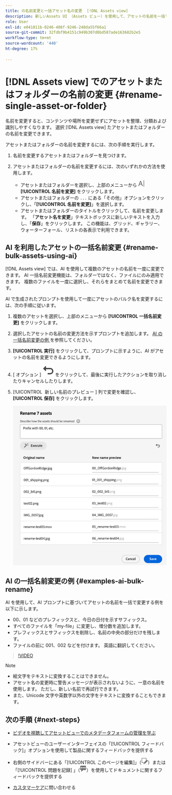 ```yaml
---
title: の名前変更と一括アセット名の変更  [!DNL Assets view]
description: 新しいAssets UI （Assets ビュー）を使用して、アセットの名前を一括で変更する方法を説明します。 複数のアセットの名前を一度に変更できます。
role: User
exl-id: e041811b-0246-408f-9246-248da55f66a1
source-git-commit: 32fdbf9b4151c949b307d8bd587ade163682b2e5
workflow-type: tm+mt
source-wordcount: '440'
ht-degree: 17%

---
```


# [!DNL Assets view] でのアセットまたはフォルダーの名前の変更 {#rename-single-asset-or-folder}

名前を変更すると、コンテンツや場所を変更せずにアセットを整理、分類および識別しやすくなります。 選択 [!DNL Assets view] たアセットまたはフォルダーの名前を変更できます。

アセットまたはフォルダーの名前を変更するには、次の手順を実行します。

1. 名前を変更するアセットまたはフォルダーを見つけます。

1. アセットまたはフォルダーの名前を変更するには、次のいずれかの方法を使用します。

   * アセットまたはフォルダーを選択し、上部のメニューから ![ 名前を変更アイコン ](assets/do-not-localize/rename-icon.png)**[!UICONTROL 名前を変更]** をクリックします。
   * アセットまたはフォルダーの `...` にある「その他」オプションをクリックし、「**[!UICONTROL 名前を変更]**」を選択します。
   * アセットまたはフォルダーのタイトルをクリックして、名前を変更します。 「**アセット名を変更**」テキストボックスに新しいテキストを入力し、「**保存**」をクリックします。 この機能は、グリッド、ギャラリー、ウォーターフォール、リストの各表示で利用できます。

## AI を利用したアセットの一括名前変更 {#rename-bulk-assets-using-ai}

[!DNL Assets view] では、AI を使用して複数のアセットの名前を一度に変更できます。 AI 一括名前変更機能は、フォルダーではなく、ファイルにのみ適用できます。 複数のファイルを一度に選択し、それらをまとめて名前を変更できます。

AI で生成されたプロンプトを使用して一度にアセットのバルク名を変更するには、次の手順に従います。

1. 複数のアセットを選択し、上部のメニューから **[!UICONTROL 一括名前変更]** をクリックします。

1. 選択したアセットの名前の変更方法を示すプロンプトを追加します。 [AI の一括名前変更の例 ](#examples-ai-bulk-rename) を参照してください。

1. **[!UICONTROL 実行]** をクリックして、プロンプトに示すように、AI がアセットの名前を変更できるようにします。

1. [ オプション ] ![ 取り消しアイコン ](assets/do-not-localize/undo.svg) をクリックして、最後に実行したアクションを取り消したりキャンセルしたりします。

1. [!UICONTROL &#x200B; 新しい名前のプレビュー &#x200B;] 列で変更を確認し、**[!UICONTROL 保存]** をクリックします。

   ![AI 一括名前変更 ](assets/ai-bulk-rename.png)

## AI の一括名前変更の例 {#examples-ai-bulk-rename}

AI を使用して、AI プロンプトに基づいてアセットの名前を一括で変更する例を以下に示します。

* 00、01 などのプレフィックスと、今日の日付を示すサフィックス。
* すべてのファイルを「my-file」に変更し、増分数を追加します。
* プレフィックスとサフィックスを削除し、名前の中央の部分だけを残します。
* ファイルの前に 001、002 などを付けます。 英語に翻訳してください。

>[!VIDEO](https://video.tv.adobe.com/v/3440975)

>[!NOTE]
>
> * 絵文字をテキストに変換することはできません。
> * アセット名の変更時に警告メッセージが表示されないように、一意の名前を使用します。 ただし、新しい名前で再試行できます。
> * また、Unicode 文字や英数字以外の文字をテキストに変換することもできます。

## 次の手順 {#next-steps}

* [ビデオを視聴してアセットビューでのメタデータフォームの管理を学ぶ](https://experienceleague.adobe.com/docs/experience-manager-learn/assets-essentials/configuring/metadata-forms.html?lang=ja)

* アセットビューのユーザーインターフェイスの「[!UICONTROL フィードバック]」オプションを使用して製品に関するフィードバックを提供する

* 右側のサイドバーにある「[!UICONTROL このページを編集]」（![ページを編集](assets/do-not-localize/edit-page.png)）または「[!UICONTROL 問題を記録] 」（![GitHub イシューを作成](assets/do-not-localize/github-issue.png)）を使用してドキュメントに関するフィードバックを提供する

* [カスタマーケア](https://experienceleague.adobe.com/ja?support-solution=General#support)に問い合わせる
